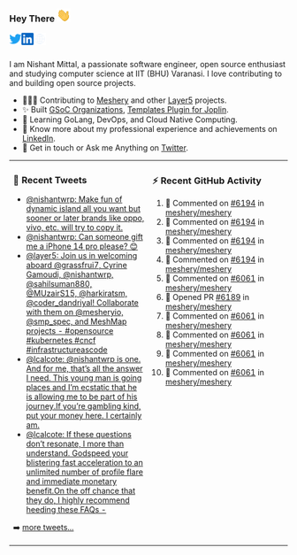 ### Hey There <img src="./assets/wave.gif" width="25px">
<a href="http://urls.nishantwrp.com/github-to-twitter" target="_blank">
  <img align="left" alt="Nishant's Twitter" width="22px" src="./assets/twitter.svg" />
</a>
<a href="http://urls.nishantwrp.com/github-to-linkedin" target="_blank">
  <img align="left" alt="Nishant's LinkedIn" width="22px" src="./assets/linkedin.svg" />
</a>
<a href="http://urls.nishantwrp.com/github-to-site" target="_blank">
  <img align="left" alt="Nishant's Site" width="22px" src="./assets/globe.svg" />
</a>
<br /><br />

I am Nishant Mittal, a passionate software engineer, open source enthusiast and studying computer science at IIT (BHU) Varanasi. I love contributing to and building open source projects.

- 👨🏽‍💻 Contributing to [Meshery](https://meshery.io/) and other [Layer5](https://layer5.io/) projects.
- ✨ Built [GSoC Organizations](https://www.gsocorganizations.dev/), [Templates Plugin for Joplin](https://github.com/joplin/plugin-templates).
- 🌱 Learning GoLang, DevOps, and Cloud Native Computing.
- 🚀 Know more about my professional experience and achievements on [LinkedIn](http://urls.nishantwrp.com/github-to-linkedin).
- 💬 Get in touch or Ask me Anything on [Twitter](http://urls.nishantwrp.com/github-to-twitter).

<table><tr>
<td valign="top" width="50%">

### 📱 Recent Tweets
<!-- TWITTER:START -->
- [@nishantwrp: Make fun of dynamic island all you want but sooner or later brands like oppo, vivo, etc. will try to copy it.](https://rss.app/articles/cb4e791f6f6d729c074351566bd3a7c508111d6e1136a1e9c3ec930d979628d4f61eb1492ac7df6df5a5627ddd1c0f9464dd6ee7c514721d8e)
- [@nishantwrp: Can someone gift me a iPhone 14 pro please? 😊](https://rss.app/articles/cb4e791f6f6d729c074351566bd3a7c508111d6e1136a1e9c3ec930d979628d4f61eb1492ac7df6df5a56c7bda100a9069d16de8ca157b1388)
- [@layer5: Join us in welcoming aboard @grassfrui7, Cyrine Gamoudi, @nishantwrp, @sahilsuman880, @MUzairS15, @harkiratsm, @coder_dandriyal! Collaborate with them on @mesheryio, @smp_spec, and MeshMap projects -  #opensource #kubernetes #cncf #infrastructureascode](https://rss.app/articles/cb4e791f6f6d729c074351566bd3a7c508111d6e133eabe4d0b7c809918773d2f150f4096fdfdc6ff3a66875db12079764d069e9c6)
- [@lcalcote: @nishantwrp is one. And for me, that’s all the answer I need. This young man is going places and I’m ecstatic that he is allowing me to be part of his journey.If you’re gambling kind, put your money here. I certainly am.](https://rss.app/articles/cb4e791f6f6d729c074351566bd3a7c508111d6e133cb3edc1ed931fca9573c6f60ab61368ddd86ef2a66875da17099761dd6ee6c01473)
- [@lcalcote: If these questions don’t resonate, I more than understand. Godspeed your blistering fast acceleration to an unlimited number of profile flare and immediate monetary benefit.On the off chance that they do, I highly recommend heeding these FAQs -](https://rss.app/articles/cb4e791f6f6d729c074351566bd3a7c508111d6e133cb3edc1ed931fca9573c6f60ab61368ddd86ef2a66a7fdb140a9467dc6ae8c0137c)
<!-- TWITTER:END -->
➡️ [more tweets...](http://urls.nishantwrp.com/github-to-twitter)

</td>
<td valign="top" width="50%">

### ⚡ Recent GitHub Activity
<!--RECENT_ACTIVITY:start-->
1. 💬 Commented on [#6194](https://github.com/meshery/meshery/pull/6194#issuecomment-1242594611) in [meshery/meshery](https://github.com/meshery/meshery)
2. 💬 Commented on [#6194](https://github.com/meshery/meshery/pull/6194#issuecomment-1242589652) in [meshery/meshery](https://github.com/meshery/meshery)
3. 💬 Commented on [#6194](https://github.com/meshery/meshery/pull/6194#issuecomment-1242564250) in [meshery/meshery](https://github.com/meshery/meshery)
4. 💬 Commented on [#6194](https://github.com/meshery/meshery/pull/6194#discussion_r967544919) in [meshery/meshery](https://github.com/meshery/meshery)
5. 💬 Commented on [#6061](https://github.com/meshery/meshery/pull/6061#issuecomment-1240024087) in [meshery/meshery](https://github.com/meshery/meshery)
6. 💪 Opened PR [#6189](https://github.com/meshery/meshery/pull/6189) in [meshery/meshery](https://github.com/meshery/meshery)
7. 💬 Commented on [#6061](https://github.com/meshery/meshery/pull/6061#issuecomment-1239426606) in [meshery/meshery](https://github.com/meshery/meshery)
8. 💬 Commented on [#6061](https://github.com/meshery/meshery/pull/6061#issuecomment-1236128804) in [meshery/meshery](https://github.com/meshery/meshery)
9. 💬 Commented on [#6061](https://github.com/meshery/meshery/pull/6061#issuecomment-1236086638) in [meshery/meshery](https://github.com/meshery/meshery)
10. 💬 Commented on [#6061](https://github.com/meshery/meshery/pull/6061#issuecomment-1234792469) in [meshery/meshery](https://github.com/meshery/meshery)
<!--RECENT_ACTIVITY:end-->

</td>
</tr></table>
